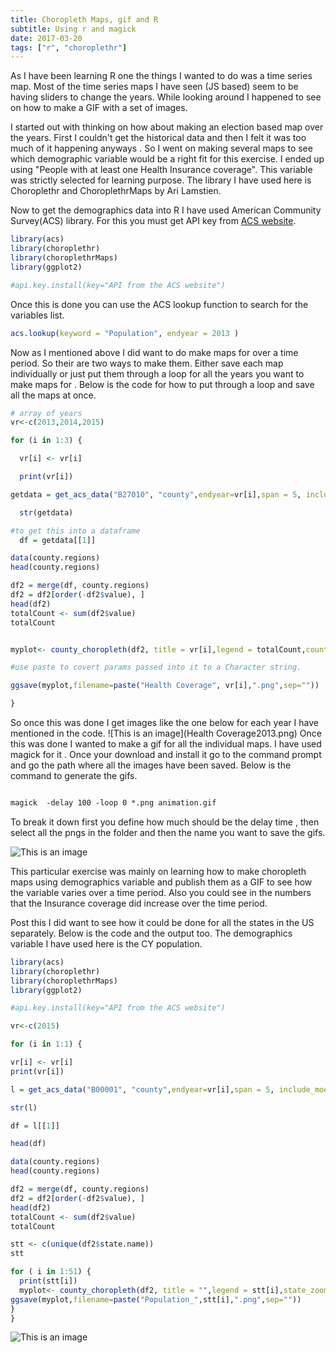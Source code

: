 ```yaml
---
title: Choropleth Maps, gif and R
subtitle: Using r and magick
date: 2017-03-20
tags: ["r", "choroplethr"]
---
```


As I have been learning R one the things I wanted to do was a time series map. Most of the time series maps I have seen (JS based)
seem to be having sliders to change the years. While looking around I happened to see on how to make a GIF with a set of images.

I started out with thinking on how about making an election based map over the years. First I couldn't get the historical  data and then I felt it was too much of it happening anyways . So I went on making several maps  to see which  demographic variable would be a right fit for this exercise. I ended up using "People with at least one Health Insurance coverage". This variable was strictly selected for learning purpose. The library I have used here is Choroplethr and ChoroplethrMaps by Ari Lamstien.

Now to get the demographics data into R I have used American Community Survey(ACS) library. For this you must get API key from  <a href="http://api.census.gov/data/key_signup.html">ACS website</a>.

```r
library(acs)
library(choroplethr)
library(choroplethrMaps)
library(ggplot2)

#api.key.install(key="API from the ACS website")

```
Once  this is done you can use the ACS lookup function to search for the variables list.

```r
acs.lookup(keyword = "Population", endyear = 2013 )
```
Now as I mentioned above I did want to do make maps for over a time period. So their are two ways to make them. Either save each map individually or
just put them through a loop for all the years you want to make maps for . Below is the code for how to put through a loop and save all the maps at once.

```r
# array of years
vr<-c(2013,2014,2015)

for (i in 1:3) {

  vr[i] <- vr[i]

  print(vr[i])

getdata = get_acs_data("B27010", "county",endyear=vr[i],span = 5, include_moe = FALSE)

  str(getdata)

#to get this into a dataframe
  df = getdata[[1]]

data(county.regions)
head(county.regions)

df2 = merge(df, county.regions)
df2 = df2[order(-df2$value), ]
head(df2)
totalCount <- sum(df2$value)
totalCount


myplot<- county_choropleth(df2, title = vr[i],legend = totalCount,county_zoom = NULL)

#use paste to covert params passed into it to a Character string.

ggsave(myplot,filename=paste("Health Coverage", vr[i],".png",sep=""))

}
```

So once this was done  I get images like the one below for each year I have mentioned in the code.
![This is an image](Health Coverage2013.png)
Once this was done I wanted to make a gif for all the individual maps. I have used magick for it . Once your download and install it
go to the command prompt and go the path where all the images have been saved. Below is the command to generate the gifs.

```html

magick  -delay 100 -loop 0 *.png animation.gif

```

To break it down first you define how much should be the delay time , then select all the pngs in the folder and then the name you want to save the
gifs.

![This is an image](Health_Insurance.gif)

 This particular exercise was mainly on learning how to make choropleth maps using demographics variable and publish them as a GIF to see how the variable varies over a time period. Also you could see in the numbers that the Insurance coverage did increase over the time period.

Post this I did want to see how it could be done for all the states in the US separately. Below is the code and the output too. The demographics variable I have used here is the CY population.

```r
library(acs)
library(choroplethr)
library(choroplethrMaps)
library(ggplot2)

#api.key.install(key="API from the ACS website")

vr<-c(2015)

for (i in 1:1) {

vr[i] <- vr[i]
print(vr[i])

l = get_acs_data("B00001", "county",endyear=vr[i],span = 5, include_moe = TRUE)

str(l)

df = l[[1]]

head(df)

data(county.regions)
head(county.regions)

df2 = merge(df, county.regions)
df2 = df2[order(-df2$value), ]
head(df2)
totalCount <- sum(df2$value)
totalCount

stt <- c(unique(df2$state.name))
stt

for ( i in 1:51) {
  print(stt[i])
  myplot<- county_choropleth(df2, title = "",legend = stt[i],state_zoom = stt[i])
ggsave(myplot,filename=paste("Population_",stt[i],".png",sep=""))
}
}

```
![This is an image](Population_State.gif)
